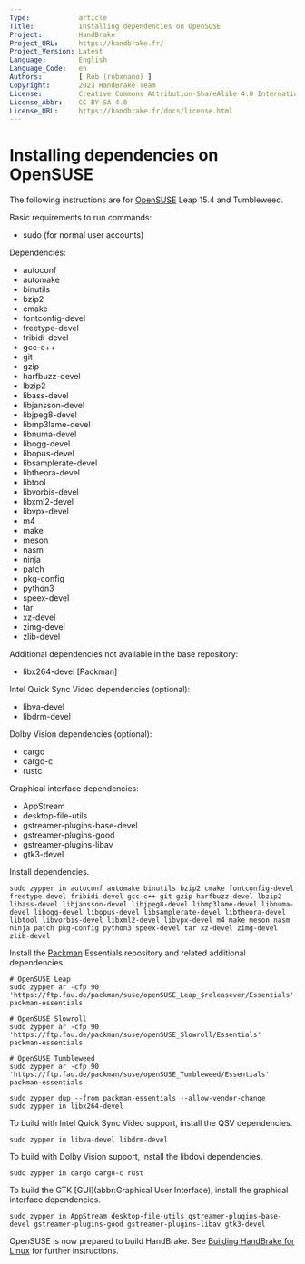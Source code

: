 ```yaml
---
Type:            article
Title:           Installing dependencies on OpenSUSE
Project:         HandBrake
Project_URL:     https://handbrake.fr/
Project_Version: Latest
Language:        English
Language_Code:   en
Authors:         [ Rob (robxnano) ]
Copyright:       2023 HandBrake Team
License:         Creative Commons Attribution-ShareAlike 4.0 International
License_Abbr:    CC BY-SA 4.0
License_URL:     https://handbrake.fr/docs/license.html
---
```


Installing dependencies on OpenSUSE
===================================

The following instructions are for [OpenSUSE](https://opensuse.org) Leap 15.4 and Tumbleweed.

Basic requirements to run commands:

- sudo (for normal user accounts)

Dependencies:

- autoconf
- automake
- binutils
- bzip2
- cmake
- fontconfig-devel
- freetype-devel
- fribidi-devel
- gcc-c++
- git
- gzip
- harfbuzz-devel
- lbzip2
- libass-devel
- libjansson-devel
- libjpeg8-devel
- libmp3lame-devel
- libnuma-devel
- libogg-devel
- libopus-devel
- libsamplerate-devel
- libtheora-devel
- libtool
- libvorbis-devel
- libxml2-devel
- libvpx-devel
- m4
- make
- meson
- nasm
- ninja
- patch
- pkg-config
- python3
- speex-devel
- tar
- xz-devel
- zimg-devel
- zlib-devel

Additional dependencies not available in the base repository:

- libx264-devel [Packman]

Intel Quick Sync Video dependencies (optional):

- libva-devel
- libdrm-devel

Dolby Vision dependencies (optional):

- cargo
- cargo-c
- rustc

Graphical interface dependencies:

- AppStream
- desktop-file-utils
- gstreamer-plugins-base-devel
- gstreamer-plugins-good
- gstreamer-plugins-libav
- gtk3-devel

Install dependencies.

    sudo zypper in autoconf automake binutils bzip2 cmake fontconfig-devel freetype-devel fribidi-devel gcc-c++ git gzip harfbuzz-devel lbzip2 libass-devel libjansson-devel libjpeg8-devel libmp3lame-devel libnuma-devel libogg-devel libopus-devel libsamplerate-devel libtheora-devel libtool libvorbis-devel libxml2-devel libvpx-devel m4 make meson nasm ninja patch pkg-config python3 speex-devel tar xz-devel zimg-devel zlib-devel

Install the [Packman](https://en.opensuse.org/Additional_package_repositories) Essentials repository and related additional dependencies.

    # OpenSUSE Leap
    sudo zypper ar -cfp 90 'https://ftp.fau.de/packman/suse/openSUSE_Leap_$releasever/Essentials' packman-essentials

    # OpenSUSE Slowroll
    sudo zypper ar -cfp 90 'https://ftp.fau.de/packman/suse/openSUSE_Slowroll/Essentials' packman-essentials

    # OpenSUSE Tumbleweed
    sudo zypper ar -cfp 90 'https://ftp.fau.de/packman/suse/openSUSE_Tumbleweed/Essentials' packman-essentials

    sudo zypper dup --from packman-essentials --allow-vendor-change
    sudo zypper in libx264-devel

To build with Intel Quick Sync Video support, install the QSV dependencies.

    sudo zypper in libva-devel libdrm-devel

To build with Dolby Vision support, install the libdovi dependencies.

    sudo zypper in cargo cargo-c rust

To build the GTK [GUI](abbr:Graphical User Interface), install the graphical interface dependencies.

    sudo zypper in AppStream desktop-file-utils gstreamer-plugins-base-devel gstreamer-plugins-good gstreamer-plugins-libav gtk3-devel

OpenSUSE is now prepared to build HandBrake. See [Building HandBrake for Linux](build-linux.html) for further instructions.
